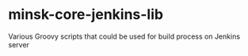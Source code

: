 # minsk-core-jenkins-lib
Various Groovy scripts that could be used for build process on Jenkins server
